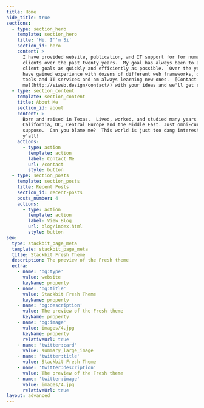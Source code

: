 ```yaml
---
title: Home
hide_title: true
sections:
  - type: section_hero
    template: section_hero
    title: 'Hi, I''m Si'
    section_id: hero
    content: >
      I have provided website, publication, and IT support for for numerous
      clients over the past twenty years.  My goal has always been to achieve
      client goals as quickly and efficiently as possible.  Over the years I
      have gained experience with dozens of different web frameworks, design
      tools and IT services and am always learning new ones.  [Contact
      me](http://siweb.design/contact/) with your ideas and we'll get started.
  - type: section_content
    template: section_content
    title: About Me
    section_id: about
    content: >
      Born and raised in Texas.  Lived, worked, and studied many years in
      California, DC, Central Europe and the Middle East. Just omni-curious I
      suppose.  Can you blame me?  This world is just too dang interesting
      y'all!
    actions:
      - type: action
        template: action
        label: Contact Me
        url: /contact
        style: button
  - type: section_posts
    template: section_posts
    title: Recent Posts
    section_id: recent-posts
    posts_number: 4
    actions:
      - type: action
        template: action
        label: View Blog
        url: blog/index.html
        style: button
seo:
  type: stackbit_page_meta
  template: stackbit_page_meta
  title: Stackbit Fresh Theme
  description: The preview of the Fresh theme
  extra:
    - name: 'og:type'
      value: website
      keyName: property
    - name: 'og:title'
      value: Stackbit Fresh Theme
      keyName: property
    - name: 'og:description'
      value: The preview of the Fresh theme
      keyName: property
    - name: 'og:image'
      value: images/4.jpg
      keyName: property
      relativeUrl: true
    - name: 'twitter:card'
      value: summary_large_image
    - name: 'twitter:title'
      value: Stackbit Fresh Theme
    - name: 'twitter:description'
      value: The preview of the Fresh theme
    - name: 'twitter:image'
      value: images/4.jpg
      relativeUrl: true
layout: advanced
---
```

